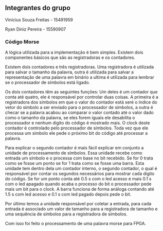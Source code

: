## Integrantes do grupo

Vinícius Souza Freitas - 15491959

Ryan Diniz Pereira - 15590907

### Código Morse

A lógica utilizada para a implementação é bem simples. Existem dois componentes básicos que são as registradoras e os contadores.

Existem dois contadores e três registradoras. Uma registradora é utilizada para salvar o tamanho da palavra, outra é utilizada para salvar a representação de uma palavra em binário a ultima é utilizada para lembrar se o processador de símbolos está ligado.

Os dois contadores têm as seguintes funções: Um deles é um contador que conta até quatro, ele é responsável por controlar duas coisas. A primeira é a registradora dos símbolos em que o valor do contador está seré o índice do vetor do símbolo a ser enviado para o processador de símbolos, a outra é checar se a palavra acabou ao comparar o valor contado até o valor dado como o tamanho da palavra, se eles forem iguais ele desabilita o processador e nenhum digito do código é mostrado mais. O clock deste contador é controlado pelo processador de símbolos. Toda vez que ele processa um símbolo ele pede o próximo bit do código até processar a palavra.

Para explicar o segundo contador é mais fácil explicar em conjunto a unidade de processamento de símbolos. Essa unidade recebe como entrada um símbolo e o processa com base no bit recebido. Se for 0 trata como se fosse um ponto se for 1 trata como se fosse uma barra. Esta unidade tem dentro dela um contador interno, o segundo contador, o qual é responsável por contar os segundos necessários para mostrar cada digito do código. Se for um ponto conta até 0.5 s com o led acesso e mais 0.1 s com o led apagado quando acaba o processo do bit o processador pede mais um bit para o clock. A barra funciona de forma análoga contando até 1.5 s com led acesso e 0.1 s com led pagado depois pede o bit.

Por último temos a unidade responsável por coletar a entrada, para cada entrada é associado um valor de tamanho para a registradora de tamanho e uma sequência de símbolos para a registradora de símbolos.

Com isso foi feito o processamento de uma palavra morse para FPGA.

